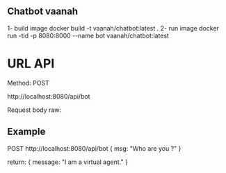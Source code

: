 ## Chatbot vaanah

1- build image
docker build -t vaanah/chatbot:latest .
2- run image
docker run -tid -p 8080:8000 --name bot vaanah/chatbot:latest

# URL API

Method: POST

http://localhost:8080/api/bot

Request body raw:

## Example

POST
http://localhost:8080/api/bot
{
msg: "Who are you ?"
}

return:
{
message: "I am a virtual agent."
}
